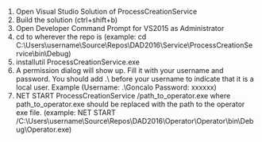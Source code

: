 1. Open Visual Studio Solution of ProcessCreationService
2. Build the solution (ctrl+shift+b)
3. Open Developer Command Prompt for VS2015 as Administrator
4. cd to wherever the repo is (example: cd C:\Users\username\Source\Repos\DAD2016\Service\ProcessCreationService\bin\Debug\)
5. installutil ProcessCreationService.exe
6. A permission dialog will show up. Fill it with your username and password. You should add .\ before your username to indicate that it is a local user. Example (Username: .\Goncalo Password: xxxxxx)
7. NET START ProcessCreationService /path_to_operator.exe
where path_to_operator.exe should be replaced with the path to the operator exe file. (example: NET START /C:\Users\username\Source\Repos\DAD2016\Operator\Operator\bin\Debug\Operator.exe)
